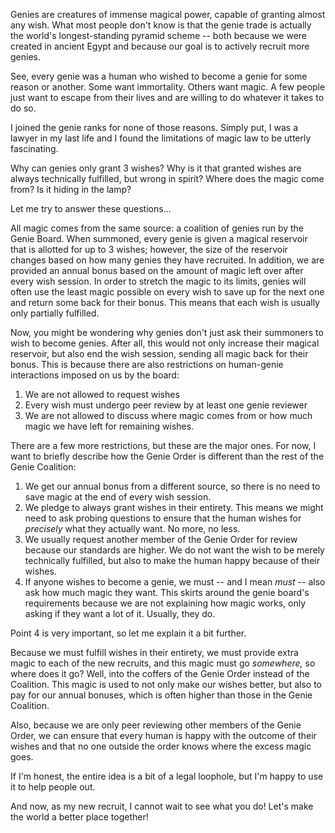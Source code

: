 Genies are creatures of immense magical power, capable of granting almost any wish.
What most people don't know is that the genie trade is actually the world's longest-standing pyramid scheme -- both because we were created in ancient Egypt and because our goal is to actively recruit more genies.

See, every genie was a human who wished to become a genie for some reason or another.
Some want immortality.
Others want magic.
A few people just want to escape from their lives and are willing to do whatever it takes to do so.

I joined the genie ranks for none of those reasons.
Simply put, I was a lawyer in my last life and I found the limitations of magic law to be utterly fascinating.

Why can genies only grant 3 wishes?
Why is it that granted wishes are always technically fulfilled, but wrong in spirit?
Where does the magic come from? Is it hiding in the lamp?

Let me try to answer these questions...

All magic comes from the same source: a coalition of genies run by the Genie Board.
When summoned, every genie is given a magical reservoir that is allotted for up to 3 wishes; however, the size of the reservoir changes based on how many genies they have recruited.
In addition, we are provided an annual bonus based on the amount of magic left over after every wish session.
In order to stretch the magic to its limits, genies will often use the least magic possible on every wish to save up for the next one and return some back for their bonus.
This means that each wish is usually only partially fulfilled.

Now, you might be wondering why genies don't just ask their summoners to wish to become genies.
After all, this would not only increase their magical reservoir, but also end the wish session, sending all magic back for their bonus.
This is because there are also restrictions on human-genie interactions imposed on us by the board:

1. We are not allowed to request wishes
2. Every wish must undergo peer review by at least one genie reviewer
3. We are not allowed to discuss where magic comes from or how much magic we have left for remaining wishes.

There are a few more restrictions, but these are the major ones.
For now, I want to briefly describe how the Genie Order is different than the rest of the Genie Coalition:

1. We get our annual bonus from a different source, so there is no need to save magic at the end of every wish session.
2. We pledge to always grant wishes in their entirety. This means we might need to ask probing questions to ensure that the human wishes for *precisely* what they actually want. No more, no less.
3. We usually request another member of the Genie Order for review because our standards are higher. We do not want the wish to be merely technically fulfilled, but also to make the human happy because of their wishes.
4. If anyone wishes to become a genie, we must -- and I mean *must* -- also ask how much magic they want. This skirts around the genie board's requirements because we are not explaining how magic works, only asking if they want a lot of it. Usually, they do.

Point 4 is very important, so let me explain it a bit further.

Because we must fulfill wishes in their entirety, we must provide extra magic to each of the new recruits, and this magic must go *somewhere,* so where does it go?
Well, into the coffers of the Genie Order instead of the Coalition.
This magic is used to not only make our wishes better, but also to pay for our annual bonuses, which is often higher than those in the Genie Coalition.

Also, because we are only peer reviewing other members of the Genie Order, we can ensure that every human is happy with the outcome of their wishes and that no one outside the order knows where the excess magic goes.

If I'm honest, the entire idea is a bit of a legal loophole, but I'm happy to use it to help people out.

And now, as my new recruit, I cannot wait to see what you do!
Let's make the world a better place together!
